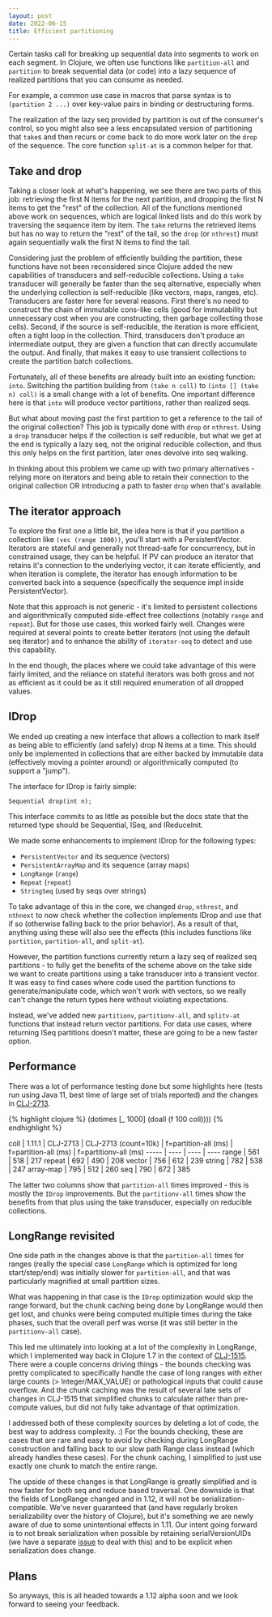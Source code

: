 ```yaml
---
layout: post
date: 2022-06-15
title: Efficient partitioning
---
```


Certain tasks call for breaking up sequential data into segments to work on each segment. In Clojure, we often use functions like `partition-all` and `partition` to break sequential data (or code) into a lazy sequence of realized partitions that you can consume as needed. 

For example, a common use case in macros that parse syntax is to `(partition 2 ...)` over key-value pairs in binding or destructuring forms.

The realization of the lazy seq provided by partition is out of the consumer's control, so you might also see a less encapsulated version of partitioning that `take`s and then recurs or come back to do more work later on the `drop` of the sequence. The core function `split-at` is a common helper for that.

## Take and drop

Taking a closer look at what's happening, we see there are two parts of this job: retrieving the first N items for the next partition, and dropping the first N items to get the "rest" of the collection. All of the functions mentioned above work on sequences, which are logical linked lists and do this work by traversing the sequence item by item. The `take` returns the retrieved items but has no way to return the "rest" of the tail, so the `drop` (or `nthrest`) must again sequentially walk the first N items to find the tail.

Considering just the problem of efficiently building the partition, these functions have not been reconsidered since Clojure added the new capabilities of transducers and self-reducible collections. Using a `take` transducer will generally be faster than the seq alternative, especially when the underlying collection is self-reducible (like vectors, maps, ranges, etc). Transducers are faster here for several reasons. First there's no need to construct the chain of immutable cons-like cells (good for immutability but unnecessary cost when you are constructing, then garbage collecting those cells). Second, if the source is self-reducible, the iteration is more efficient, often a tight loop in the collection. Third, transducers don't produce an intermediate output, they are given a function that can directly accumulate the output. And finally, that makes it easy to use transient collections to create the partition batch collections.

Fortunately, all of these benefits are already built into an existing function: `into`. Switching the partition building from `(take n coll)` to `(into [] (take n) coll)` is a small change with a lot of benefits. One important difference here is that `into` will produce vector partitions, rather than realized seqs.

But what about moving past the first partition to get a reference to the tail of the original collection? This job is typically done with `drop` or `nthrest`. Using a `drop` transducer helps if the collection is self reducible, but what we get at the end is typically a lazy seq, not the original reducible collection, and thus this only helps on the first partition, later ones devolve into seq walking.

In thinking about this problem we came up with two primary alternatives - relying more on iterators and being able to retain their connection to the original collection OR introducing a path to faster `drop` when that's available. 

## The iterator approach

To explore the first one a little bit, the idea here is that if you partition a collection like `(vec (range 1000))`, you'll start with a PersistentVector. Iterators are stateful and generally not thread-safe for concurrency, but in constrained usage, they can be helpful. If PV can produce an iterator that retains it's connection to the underlying vector, it can iterate efficiently, and when iteration is complete, the iterator has enough information to be converted back into a sequence (specifically the sequence impl inside PersistentVector).

Note that this approach is not generic - it's limited to persistent collections and algorithmically computed side-effect free collections (notably `range` and `repeat`). But for those use cases, this worked fairly well. Changes were required at several points to create better iterators (not using the default seq iterator) and to enhance the ability of `iterator-seq` to detect and use this capability.

In the end though, the places where we could take advantage of this were fairly limited, and the reliance on stateful iterators was both gross and not as efficient as it could be as it still required enumeration of all dropped values.

## IDrop

We ended up creating a new interface that allows a collection to mark itself as being able to efficiently (and safely) drop N items at a time. This should only be implemented in collections that are either backed by immutable data (effectively moving a pointer around) or algorithmically computed (to support a "jump"). 

The interface for IDrop is fairly simple:

```
Sequential drop(int n);
```

This interface commits to as little as possible but the docs state that the returned type should be Sequential, ISeq, and IReduceInit. 

We made some enhancements to implement IDrop for the following types:

* `PersistentVector` and its sequence (vectors)
* `PersistentArrayMap` and its sequence (array maps)
* `LongRange` (`range`)
* `Repeat` (`repeat`)
* `StringSeq` (used by seqs over strings)

To take advantage of this in the core, we changed `drop`, `nthrest`, and `nthnext` to now check whether the collection implements IDrop and use that if so (otherwise falling back to the prior behavior). As a result of that, anything using these will also see the effects (this includes functions like `partition`, `partition-all`, and `split-at`).

However, the partition functions currently return a lazy seq of realized seq partitions - to fully get the benefits of the scheme above on the take side we want to create partitions using a take transducer into a transient vector. It was easy to find cases where code used the partition functions to generate/manipulate code, which won't work with vectors, so we really can't change the return types here without violating expectations.

Instead, we've added new `partitionv`, `partitionv-all`, and `splitv-at` functions that instead return vector partitions. For data use cases, where returning ISeq partitions doesn't matter, these are going to be a new faster option.

## Performance

There was a lot of performance testing done but some highlights here (tests run using Java 11, best time of large set of trials reported) and the changes in [CLJ-2713](https://clojure.atlassian.net/browse/CLJ-2713).

{% highlight clojure %}
(dotimes [_ 1000]
  (doall
    (f 100 coll))))
{% endhighlight %}

coll | 1.11.1 | CLJ-2713 | CLJ-2713
(count=10k) | f=partition-all (ms) | f=partition-all (ms) | f=partitionv-all (ms)
----- | ---- | ---- | ----
range | 561 | 518 | 217
repeat | 692 | 490 | 208
vector | 756 | 612 | 239
string | 782 | 538 | 247
array-map | 795 | 512 | 260
seq | 790 | 672 | 385

The latter two columns show that `partition-all` times improved - this is mostly the `IDrop` improvements. But the `partitionv-all` times show the benefits from that plus using the take transducer, especially on reducible collections.

## LongRange revisited

One side path in the changes above is that the `partition-all` times for ranges (really the special case `LongRange` which is optimized for long start/step/end) was initially slower for `partition-all`, and that was particularly magnified at small partition sizes.

What was happening in that case is the `IDrop` optimization would skip the range forward, but the chunk caching being done by LongRange would then get lost, and chunks were being computed multiple times during the take phases, such that the overall perf was worse (it was still better in the `partitionv-all` case).

This led me ultimately into looking at a lot of the complexity in LongRange, which I implemented way back in Clojure 1.7 in the context of [CLJ-1515](https://clojure.atlassian.net/browse/CLJ-1515). There were a couple concerns driving things - the bounds checking was pretty complicated to specifically handle the case of long ranges with either large counts (> Integer/MAX_VALUE) or pathological inputs that could cause overflow. And the chunk caching was the result of several late sets of changes in CLJ-1515 that simplified chunks to calculate rather than pre-compute values, but did not fully take advantage of that optimization. 

I addressed both of these complexity sources by deleting a lot of code, the best way to address complexity. :) For the bounds checking, these are cases that are rare and easy to avoid by checking during LongRange construction and falling back to our slow path Range class instead (which already handles these cases). For the chunk caching, I simplified to just use exactly one chunk to match the entire range.

The upside of these changes is that LongRange is greatly simplified and is now faster for both seq and reduce based traversal. One downside is that the fields of LongRange changed and in 1.12, it will not be serialization-compatible. We've never guaranteed that (and have regularly broken serializability over the history of Clojure), but it's something we are newly aware of due to some unintentional effects in 1.11. Our intent going forward is to not break serialization when possible by retaining serialVersionUIDs (we have a separate [issue](https://clojure.atlassian.net/browse/CLJ-1327) to deal with this) and to be explicit when serialization does change.

## Plans

So anyways, this is all headed towards a 1.12 alpha soon and we look forward to seeing your feedback.
